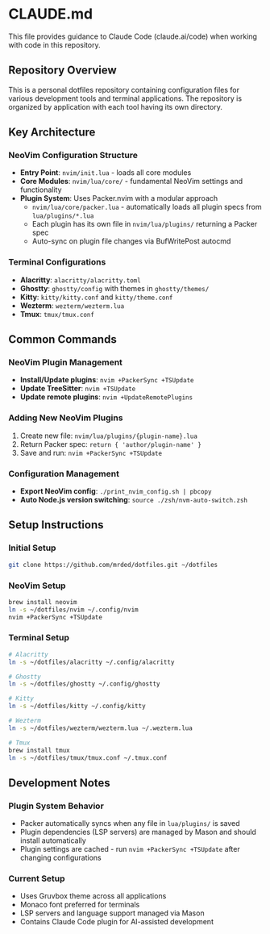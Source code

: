 # CLAUDE.md

This file provides guidance to Claude Code (claude.ai/code) when working with code in this repository.

## Repository Overview

This is a personal dotfiles repository containing configuration files for various development tools and terminal applications. The repository is organized by application with each tool having its own directory.

## Key Architecture

### NeoVim Configuration Structure
- **Entry Point**: `nvim/init.lua` - loads all core modules
- **Core Modules**: `nvim/lua/core/` - fundamental NeoVim settings and functionality
- **Plugin System**: Uses Packer.nvim with a modular approach
  - `nvim/lua/core/packer.lua` - automatically loads all plugin specs from `lua/plugins/*.lua`
  - Each plugin has its own file in `nvim/lua/plugins/` returning a Packer spec
  - Auto-sync on plugin file changes via BufWritePost autocmd

### Terminal Configurations
- **Alacritty**: `alacritty/alacritty.toml`
- **Ghostty**: `ghostty/config` with themes in `ghostty/themes/`
- **Kitty**: `kitty/kitty.conf` and `kitty/theme.conf`
- **Wezterm**: `wezterm/wezterm.lua`
- **Tmux**: `tmux/tmux.conf`

## Common Commands

### NeoVim Plugin Management
- **Install/Update plugins**: `nvim +PackerSync +TSUpdate`
- **Update TreeSitter**: `nvim +TSUpdate`
- **Update remote plugins**: `nvim +UpdateRemotePlugins`

### Adding New NeoVim Plugins
1. Create new file: `nvim/lua/plugins/{plugin-name}.lua`
2. Return Packer spec: `return { 'author/plugin-name' }`
3. Save and run: `nvim +PackerSync +TSUpdate`

### Configuration Management
- **Export NeoVim config**: `./print_nvim_config.sh | pbcopy`
- **Auto Node.js version switching**: `source ./zsh/nvm-auto-switch.zsh`

## Setup Instructions

### Initial Setup
```bash
git clone https://github.com/mrded/dotfiles.git ~/dotfiles
```

### NeoVim Setup
```bash
brew install neovim
ln -s ~/dotfiles/nvim ~/.config/nvim
nvim +PackerSync +TSUpdate
```

### Terminal Setup
```bash
# Alacritty
ln -s ~/dotfiles/alacritty ~/.config/alacritty

# Ghostty
ln -s ~/dotfiles/ghostty ~/.config/ghostty

# Kitty
ln -s ~/dotfiles/kitty ~/.config/kitty

# Wezterm
ln -s ~/dotfiles/wezterm/wezterm.lua ~/.wezterm.lua

# Tmux
brew install tmux
ln -s ~/dotfiles/tmux/tmux.conf ~/.tmux.conf
```

## Development Notes

### Plugin System Behavior
- Packer automatically syncs when any file in `lua/plugins/` is saved
- Plugin dependencies (LSP servers) are managed by Mason and should install automatically
- Plugin settings are cached - run `nvim +PackerSync +TSUpdate` after changing configurations

### Current Setup
- Uses Gruvbox theme across all applications
- Monaco font preferred for terminals
- LSP servers and language support managed via Mason
- Contains Claude Code plugin for AI-assisted development